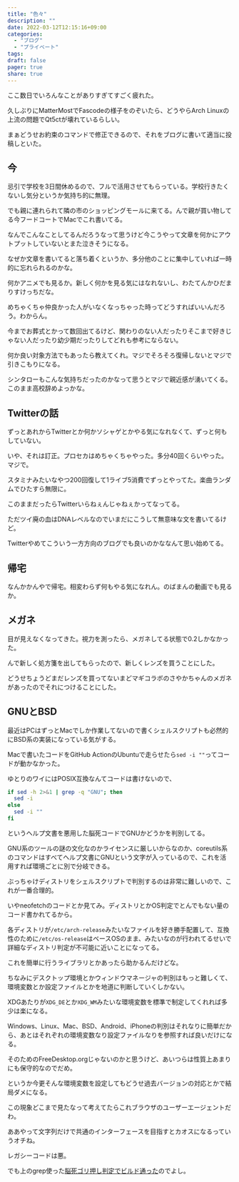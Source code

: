 ```yaml
---
title: "色々"
description: ""
date: 2022-03-12T12:15:16+09:00
categories:
  - "ブログ"
  - "プライベート"
tags:
draft: false
pager: true
share: true
---
```


ここ数日でいろんなことがありすぎてすごく疲れた。

久しぶりにMatterMostでFascodeの様子をのぞいたら、どうやらArch Linuxの上流の問題でQt5ctが壊れているらしい。

まぁどうせお約束のコマンドで修正できるので、それをブログに書いて適当に投稿しといた。

## 今

忌引で学校を3日間休めるので、フルで活用させてもらっている。学校行きたくないし気分というか気持ち的に無理。

でも親に連れられて隣の市のショッピングモールに来てる。んで親が買い物してる今フードコートでMacでこれ書いてる。

なんでこんなことしてるんだろうなって思うけど今こうやって文章を何かにアウトプットしていないとまた泣きそうになる。

なぜか文章を書いてると落ち着くというか、多分他のことに集中していれば一時的に忘れられるのかな。

何かアニメでも見るか。新しく何かを見る気にはなれないし、わたてんかひだまりすけっちだな。

めちゃくちゃ仲良かった人がいなくなっちゃった時ってどうすればいいんだろう。わからん。

今までお葬式とかって数回出てるけど、関わりのない人だったりそこまで好きじゃない人だったり幼少期だったりしてどれも参考にならない。

何か良い対象方法でもあったら教えてくれ。マジでそろそろ復帰しないとマジで引きこもりになる。

シンタローもこんな気持ちだったのかなって思うとマジで親近感が湧いてくる。このまま高校辞めよっかな。

## Twitterの話

ずっとあれからTwitterとか何かソシャゲとかやる気になれなくて、ずっと何もしていない。

いや、それは訂正。プロセカはめちゃくちゃやった。多分40回くらいやった。マジで。

スタミナみたいなやつ200回復して1ライブ5消費でずっとやってた。楽曲ランダムでひたすら無限に。

このままだったらTwitterいらねぇんじゃねぇかってなってる。

ただツイ廃の血はDNAレベルなのでいまだにこうして無意味な文を書いてるけど。

Twitterやめてこういう一方方向のブログでも良いのかななんて思い始めてる。

## 帰宅

なんかかんやで帰宅。相変わらず何もやる気になれん。のばまんの動画でも見るか。

## メガネ

目が見えなくなってきた。視力を測ったら、メガネしてる状態で0.2しかなかった。

んで新しく処方箋を出してもらったので、新しくレンズを買うことにした。

どうせちょうどまだレンズを買ってないまどマギコラボのさやかちゃんのメガネがあったのでそれにつけることにした。

## GNUとBSD

最近はPCはずっとMacでしか作業してないので書くシェルスクリプトも必然的にBSD系の実装になっている気がする。

Macで書いたコードをGitHub ActionのUbuntuで走らせたら`sed -i ""`ってコードが動かなかった。

ゆとりのワイにはPOSIX互換なんてコードは書けないので、

```bash
if sed -h 2>&1 | grep -q "GNU"; then
  sed -i
else
  sed -i ""
fi
```

というヘルプ文書を悪用した脳死コードでGNUかどうかを判別してる。

GNU系のツールの謎の文化なのかライセンスに厳しいからなのか、coreutils系のコマンドはすべてヘルプ文書にGNUという文字が入っているので、これを活用すれば環境ごとに別で分岐できる。

ぶっちゃけディストリをシェルスクリプトで判別するのは非常に難しいので、これが一番合理的。

いやneofetchのコードとか見てみ。ディストリとかOS判定でとんでもない量のコード書かれてるから。

各ディストリが`/etc/arch-release`みたいなファイルを好き勝手配置して、互換性のために`/etc/os-release`はベースOSのまま、みたいなのが行われてるせいで詳細なディストリ判定が不可能に近いことになってる。

これを簡単に行うライブラリとかあったら助かるんだけどな。

ちなみにデスクトップ環境とかウィンドウマネージャの判別はもっと難しくて、環境変数とか設定ファイルとかを地道に判断していくしかない。

XDGあたりが`XDG_DE`とか`XDG_WM`みたいな環境変数を標準で制定してくれれば多少は楽になる。

Windows、Linux、Mac、BSD、Android、iPhoneの判別はそれなりに簡単だから、あとはそれぞれの環境変数なり設定ファイルなりを参照すれば良いだけになる。

そのためのFreeDesktop.orgじゃないのかと思うけど、あいつらは性質上あまりにも保守的なのでだめ。

というか今更そんな環境変数を設定してもどうせ過去バージョンの対応とかで結局ダメになる。

この現象どこまで見たなって考えてたらこれブラウザのユーザーエージェントだわ。

ああやって文字列だけで共通のインターフェースを目指すとカオスになるっていうオチね。

レガシーコードは悪。

でも上のgrep使った[脳死ゴリ押し判定でビルド通った](https://github.com/Hayao0819/FasBashLib/runs/5522077963)のでよし。
